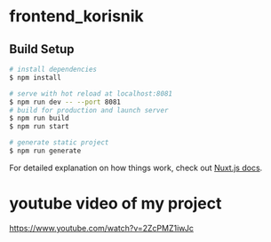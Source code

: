 # frontend_korisnik

## Build Setup

```bash
# install dependencies
$ npm install

# serve with hot reload at localhost:8081
$ npm run dev -- --port 8081
# build for production and launch server
$ npm run build
$ npm run start

# generate static project
$ npm run generate
```

For detailed explanation on how things work, check out [Nuxt.js docs](https://nuxtjs.org).
# youtube video of my project
https://www.youtube.com/watch?v=2ZcPMZ1iwJc
